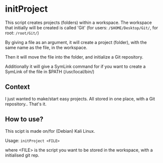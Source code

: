 # initProject
This script creates projects (folders) within a workspace. The workspace that initially will be created is called 'Git' (for users: `/$HOME/Desktop/Git/`, for root: `/root/Git/`)

By giving a file as an argument, it will create a project (folder), with the same name as the file, in the workspace.

Then it will move the file into the folder, and initialize a Git repository.

Additionally it will give a SymLink command for if you want to create a SymLink of the file in $PATH (/usr/local/bin/)

## Context
I just wanted to make/start easy projects. All stored in one place, with a Git repository.. That's it.

## How to use?
This scipt is made on/for (Debian) Kali Linux.

Usage: `initProject <FILE>`

where \<FILE\> is the script you want to be stored in the workspace, with a initialised git rep.
